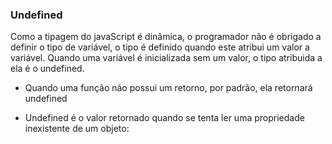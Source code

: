 ### Undefined ###
Como a tipagem do javaScript é dinâmica, o programador não é obrigado a definir o tipo de variável, o tipo é definido quando este atribui um valor a variável. Quando uma variável é inicializada sem um valor, o tipo atribuida a ela é o undefined.

- Quando uma função não possui um retorno, por  padrão, ela retornará undefined

- Undefined é o valor retornado quando se tenta ler uma propriedade inexistente de um objeto: